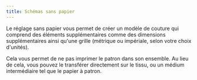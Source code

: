 ```yaml
---
title: Schémas sans papier
---
```


Le réglage sans papier vous permet de créer un modèle de couture qui comprend des éléments supplémentaires comme des dimensions supplémentaires ainsi qu'une grille (métrique ou impériale, selon votre choix d'unités).

Cela vous permet de ne pas imprimer le patron dans son ensemble. Au lieu de cela, vous pouvez le transférer directement sur le tissu, ou un médium intermédiaire tel que le papier à patron.

